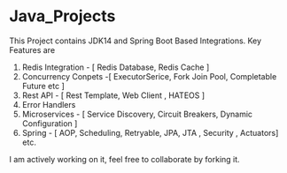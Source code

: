 # Java_Projects

This Project contains JDK14 and Spring Boot Based Integrations.
Key Features are
1. Redis Integration - [ Redis Database, Redis Cache ]
2. Concurrency Conpets -[ ExecutorSerice, Fork Join Pool, Completable Future etc ]
3. Rest API - [ Rest Template, Web Client , HATEOS ]
4. Error Handlers 
5. Microservices - [ Service Discovery, Circuit Breakers, Dynamic Configuration ]
6. Spring - [  AOP, Scheduling, Retryable, JPA, JTA , Security , Actuators]
etc.

I am actively working on it, feel free to collaborate by  forking it.
